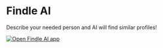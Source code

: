 # Findle AI

Describe your needed person and AI will find similar profiles!

[![Open Findle AI app](https://static.streamlit.io/badges/streamlit_badge_black_white.svg)](https://findle.streamlit.app/)
